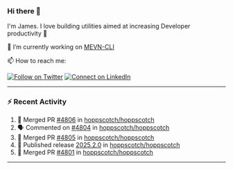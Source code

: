 ### Hi there 👋

I'm James. I love building utilities aimed at increasing Developer productivity :raised_hands: 

🔭 I’m currently working on [MEVN-CLI](https://github.com/madlabsinc/mevn-cli)

📫 How to reach me:

[![Follow on Twitter](https://img.shields.io/badge/--twitter?label=Twitter&logo=Twitter&style=social)](https://twitter.com/james_madhacks) [![Connect on LinkedIn](https://img.shields.io/badge/--linkedin?label=LinkedIn&logo=LinkedIn&style=social)](https://www.linkedin.com/in/jamesgeorge007)

---

### :zap: Recent Activity

<!--START_SECTION:activity-->
1. 🎉 Merged PR [#4806](https://github.com/hoppscotch/hoppscotch/pull/4806) in [hoppscotch/hoppscotch](https://github.com/hoppscotch/hoppscotch)
2. 🗣 Commented on [#4804](https://github.com/hoppscotch/hoppscotch/issues/4804#issuecomment-2697166838) in [hoppscotch/hoppscotch](https://github.com/hoppscotch/hoppscotch)
3. 🎉 Merged PR [#4805](https://github.com/hoppscotch/hoppscotch/pull/4805) in [hoppscotch/hoppscotch](https://github.com/hoppscotch/hoppscotch)
4. 🚀 Published release [2025.2.0](https://github.com/hoppscotch/hoppscotch/releases/tag/2025.2.0) in [hoppscotch/hoppscotch](https://github.com/hoppscotch/hoppscotch)
5. 🎉 Merged PR [#4801](https://github.com/hoppscotch/hoppscotch/pull/4801) in [hoppscotch/hoppscotch](https://github.com/hoppscotch/hoppscotch)
<!--END_SECTION:activity-->

---

<!--
**jamesgeorge007/jamesgeorge007** is a ✨ _special_ ✨ repository because its `README.md` (this file) appears on your GitHub profile.

Here are some ideas to get you started:

- 🌱 I’m currently learning ...
- 👯 I’m looking to collaborate on ...
- 🤔 I’m looking for help with ...
- 💬 Ask me about ...
- 😄 Pronouns: ...
- ⚡ Fun fact: ...
-->
